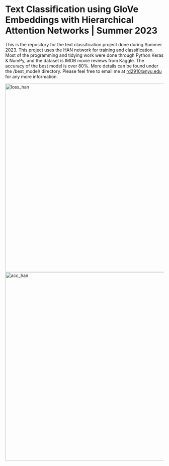 # Text Classification using GloVe Embeddings with Hierarchical Attention Networks | Summer 2023
This is the repository for the text classification project done during Summer 2023. This project uses the HAN network for training and classification. Most of the programming and tidying work were done through Python Keras & NumPy, and the dataset is IMDB movie reviews from Kaggle. The accuracy of the best model is over 80%. More details can be found under the /best_model/ directory. Please feel free to email me at rd2910@nyu.edu for any more information.

<img width="600" alt="loss_han" src="https://github.com/ruoheng-du/text-classification/blob/main/best_model/loss_han.png"> <img width="600" alt="acc_han" src="https://github.com/ruoheng-du/text-classification/blob/main/best_model/accuracy_han.png">

